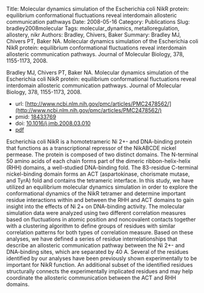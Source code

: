 Title: Molecular dynamics simulation of the Escherichia coli NikR protein: equilibrium conformational fluctuations reveal interdomain allosteric communication pathways
Date: 2008-05-16
Category: Publications
Slug: bradley2008molecular
Tags: molecular_dynamics, metalloregulation, allostery, nikr
Authors: Bradley, Chivers, Baker
Summary: Bradley MJ, Chivers PT, Baker NA. Molecular dynamics simulation of the Escherichia coli NikR protein: equilibrium conformational fluctuations reveal interdomain allosteric communication pathways. Journal of Molecular Biology, 378, 1155-1173, 2008. 

Bradley MJ, Chivers PT, Baker NA. Molecular dynamics simulation of the Escherichia coli NikR protein: equilibrium conformational fluctuations reveal interdomain allosteric communication pathways. Journal of Molecular Biology, 378, 1155-1173, 2008. 

* url: [http://www.ncbi.nlm.nih.gov/pmc/articles/PMC2478562/](http://www.ncbi.nlm.nih.gov/pmc/articles/PMC2478562/)
* pmid: [18433769](18433769)
* doi: [10.1016/j.jmb.2008.03.010](10.1016/j.jmb.2008.03.010)
* [pdf](http://sobolevnrm.github.io/papers/bradley2008molecular.pdf)

Escherichia coli NikR is a homotetrameric Ni 2+- and DNA-binding protein that functions as a transcriptional repressor of the NikABCDE nickel permease. The protein is composed of two distinct domains. The N-terminal 50 amino acids of each chain forms part of the dimeric ribbon-helix-helix (RHH) domains, a well-studied DNA-binding fold. The 83-residue C-terminal nickel-binding domain forms an ACT (aspartokinase, chorismate mutase, and TyrA) fold and contains the tetrameric interface. In this study, we have utilized an equilibrium molecular dynamics simulation in order to explore the conformational dynamics of the NikR tetramer and determine important residue interactions within and between the RHH and ACT domains to gain insight into the effects of Ni 2+ on DNA-binding activity. The molecular simulation data were analyzed using two different correlation measures based on fluctuations in atomic position and noncovalent contacts together with a clustering algorithm to define groups of residues with similar correlation patterns for both types of correlation measure. Based on these analyses, we have defined a series of residue interrelationships that describe an allosteric communication pathway between the Ni 2+- and DNA-binding sites, which are separated by 40 A. Several of the residues identified by our analyses have been previously shown experimentally to be important for NikR function. An additional subset of the identified residues structurally connects the experimentally implicated residues and may help coordinate the allosteric communication between the ACT and RHH domains.
